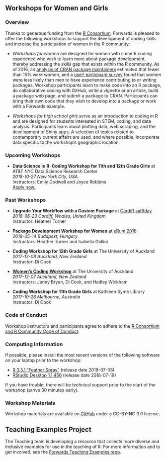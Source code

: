Workshops for Women and Girls
------

### Overview

Thanks to generous funding from the [R Consortium](https://www.r-consortium.org/), Forwards is pleased to offer the following workshops to support the development of coding skills and increase the participation of women in the [R](https://www.r-project.org/) community:

- *Workshops for women* are designed for women with some R coding experience who wish to learn more about package development, thereby addressing the skills gap that exists within the R community.  As of 2016, an [analysis of CRAN package maintainers](http://forwards.github.io/data/) estimated that fewer than 15% were women, and a [user! participant survey]( http://forwards.github.io/blog/2017/03/11/users-relationship-with-r/) found that women were less likely than men to have experience contributing to or writing packages.  Workshop participants learn to make code into an R package, do collaborative coding with GitHub, write a vignette or an article, build a package web page, and submit a package to CRAN.  Participants can bring their own code that they wish to develop into a package or work with a Forwards example.

- *Workshops for high school girls* serve as an introduction to coding in R and are designed for students interested in STEM, coding, and data analysis.  Participants learn about plotting data, web scraping, and the development of Shiny apps.  A selection of topics related to contemporary current affairs are used, and where possible, incorporate data specific to the workshop’s geographic location.

### Upcoming Workshops
- **Data Science in R: Coding Workshop for 11th and 12th Grade Girls** at AT&T NYC Data Science Research Center  
*2018-10-27 New York City, USA*  
Instructors: Emily Dodwell and Joyce Robbins  
[Apply now!](nyc/)

### Past Workshops
- **Upgrade Your Workflow with a Custom Package** at [Cardiff satRday](https://cardiff2018.satrdays.org/)  
*2018-06-23 Cardiff, Whales, United Kingdom*  
Instructor: Heather Turner  

- **Package Development Workshop for Women** at [eRum 2018](https://2018.erum.io/#talk-2-307)  
*2018-05-14 Budapest, Hungary*  
Instructors: Heather Turner and Isabella Gollini
- **Coding Workshop for 12th Grade Girls** at The University of Auckland  
*2017-12-08 Auckland, New Zealand*  
Instructor: Di Cook
- [**Women’s Coding Workshop**](https://www.eventbrite.com.au/e/forwards-workshop-for-women-in-auckland-tickets-38425568911#) at The University of Auckland  
*2017-12-07 Auckland, New Zealand*  
Instructors: Jenny Bryan, Di Cook, and Hadley Wickham
- **Coding Workshop for 11th Grade Girls** at Kathleen Syme Library  
*2017-10-28 Melbourne, Australia*  
Instructor: Di Cook

### Code of Conduct

Workshop instructors and participants agree to adhere to the [R Consortium and R Community Code of Conduct](https://wiki.r-consortium.org/view/R_Consortium_and_the_R_Community_Code_of_Conduct).

### Computing Information

If possible, please install the most recent versions of the following software on your laptop prior to the workshop:

- [R 3.5.1 “Feather Spray”](https://cran.r-project.org/) (release date 2018-07-05)
- [RStudio Desktop 1.1.456](https://www.rstudio.com/products/rstudio/download/#download) (release date 2018-07-19) 

If you have trouble, there will be technical support prior to the start of the workshop (arrive 30 minutes early).

### Workshop Materials
Workshop materials are available on [GitHub](https://github.com/forwards/workshops) under a CC-BY-NC 3.0 license.

Teaching Examples Project
------
The Teaching team is developing a resource that collects more diverse and inclusive examples for use in the teaching of R.  For more information and to get involved, see the [Forwards Teaching Examples repo](https://github.com/forwards/teaching_examples).

